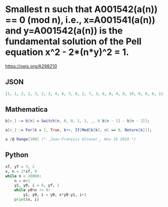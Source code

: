 # Smallest n such that A001542\(a\(n\)\) \=\= 0 \(mod n\), i\.e\., x\=A001541\(a\(n\)\) and y\=A001542\(a\(n\)\) is the fundamental solution of the Pell equation x^2 \- 2\*\(n\*y\)^2 \= 1\.
https://oeis.org/A298210
## JSON
```JSON
[1, 1, 2, 2, 3, 2, 3, 4, 6, 3, 6, 2, 7, 3, 6, 8, 4, 6, 10, 6, 6, 6, 11, 4, 15, 7, 18, 6, 5, 6, 15, 16, 6, 4, 3, 6, 19, 10, 14, 12, 5, 6, 22, 6, 6, 11, 23, 8, 21, 15, 4, 14, 27, 18, 6, 12, 10, 5, 10, 6, 31, 15, 6, 32, 21, 6, 34, 4, 22, 3, 35, 12, 18, 19, 30]
```
## Mathematica
```Mathematica
b[n_] := b[n] = Switch[n, 0, 0, 1, 2, _, 6 b[n - 1] - b[n - 2]];
```
```Mathematica
a[n_] := For[k = 1, True, k++, If[Mod[b[k], n] == 0, Return[k]]];
```
```Mathematica
a /@ Range[100] (* _Jean-François Alcover_, Nov 16 2019 *)
```
## Python
```Python
xf, yf = 3, 2
x, n = 2*xf, 0
while n < 20000:
    n = n+1
    y1, y0, i = 0, yf, 1
    while y0%n != 0:
        y1, y0, i = y0, x*y0-y1, i+1
    print(n, i)
```
